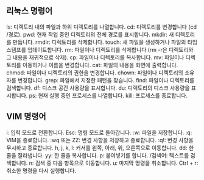 ## 리눅스 명령어

ls: 디렉토리 내의 파일과 하위 디렉토리를 나열합니다.
cd: 디렉토리를 변경합니다 (cd /경로).
pwd: 현재 작업 중인 디렉토리의 전체 경로를 표시합니다.
mkdir: 새 디렉토리를 만듭니다.
rmdir: 디렉토리를 삭제합니다.
touch: 새 파일을 생성하거나 파일의 타임스탬프를 업데이트합니다.
rm: 파일이나 디렉토리를 삭제합니다 (rm -r은 디렉토리와 그 내용을 재귀적으로 삭제).
cp: 파일이나 디렉토리를 복사합니다.
mv: 파일이나 디렉토리를 이동하거나 이름을 변경합니다.
cat: 파일의 내용을 화면에 출력합니다.
chmod: 파일이나 디렉토리의 권한을 변경합니다.
chown: 파일이나 디렉토리의 소유자를 변경합니다.
grep: 파일에서 지정한 패턴을 찾습니다.
find: 파일이나 디렉토리를 검색합니다.
df: 디스크 공간 사용량을 표시합니다.
du: 디렉토리의 디스크 사용량을 표시합니다.
ps: 현재 실행 중인 프로세스를 나열합니다.
kill: 프로세스를 종료합니다.

## VIM 명령어

i: 입력 모드로 전환합니다.
Esc: 명령 모드로 돌아갑니다.
:w: 파일을 저장합니다.
:q: VIM을 종료합니다.
:wq 또는 ZZ: 변경 사항을 저장하고 종료합니다.
:q!: 변경 사항을 무시하고 종료합니다.
h, j, k, l: 커서를 왼쪽, 아래, 위, 오른쪽으로 이동합니다.
dd: 한 줄을 잘라냅니다.
yy: 한 줄을 복사합니다.
p: 붙여넣기를 합니다.
/검색어: 텍스트를 검색합니다.
n: 검색 중 다음 항목으로 이동합니다.
u: 마지막 명령을 취소합니다.
Ctrl + r: 취소한 명령을 다시 실행합니다.
